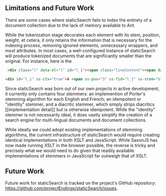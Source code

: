 ## Limitations and Future Work

There are some cases where staticSearch fails to index the entirety of a document collection due to the lack of memory available to Ant. 

While the tokenization stage decorates each element with its stem, position, weight, et cetera, it only retains the information that is necessary for the indexing process, removing ignored elements, unnecessary wrappers, and most attributes. In most cases, a well-configured instance of staticSearch will produce tokenized documents that are significantly smaller than the original. For instance, here is the 

```html
 <div class="l" data-el="l" id="l_1"><span class="lineContent"><span data-el="hi" class="hi" style="font-variant: small-caps; letter-spacing: 0.06em;">A blush</span>, a smile, a dusk sweet vio<span class="rhyme label_a" data-el="rhyme" title="Masculine rhyme (Final syllable rhymes exactly; for example, Keats/beets.); label: a">let</span>—</span><span class="lineNum">1</span></div>
```

```html
<div id="l_1" ss-ctx="true">A <span ss-pos="3" ss-fid="l_1" ss-stem="blush">blush</span>, a <span ss-pos="4" ss-fid="l_1" ss-stem="smile">smile</span>, a <span ss-pos="5" ss-fid="l_1" ss-stem="dusk">dusk</span> <span ss-pos="6" ss-fid="l_1" ss-stem="sweet">sweet</span> <span ss-pos="7" ss-fid="l_1" ss-stem="violet">violet</span>—</div>
```

Since staticSearch was born out of our own projects in active development, it currently only contains four stemmers: an implemention of Porter's stemming algorithm for each English and French; an  idempotent or "identity" stemmer, and a diacritic stemmer, which simply strips diacritics [[implementation detail]] but is otherwise idempotent. While the "identity" stemmer is not necessarily ideal, it does vastly simplify the creation of a search engine for multi-lingual documents and document collections.  

While ideally we could adopt existing implementations of stemming algorithms, the current infrastructure of staticSearch would require creating  identical implementations in both XSLT and JavaScript. While SaxonJS has now made running XSLT in the browser possible, the reverse is tricky and precisely what we would need to do given that  readily available implementations of stemmers in JavaScript far outweigh that of XSLT. 

## Future Work

Future work for staticSearch is tracked on the project's GitHub repository: https://github.com/projectEndings/staticSearch/issues. 

